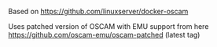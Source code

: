 Based on https://github.com/linuxserver/docker-oscam

Uses patched version of OSCAM with EMU support from here https://github.com/oscam-emu/oscam-patched (latest tag)